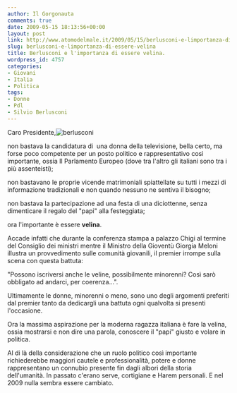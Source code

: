 ```yaml
---
author: Il Gorgonauta
comments: true
date: 2009-05-15 18:13:56+00:00
layout: post
link: http://www.atomodelmale.it/2009/05/15/berlusconi-e-limportanza-di-essere-velina/
slug: berlusconi-e-limportanza-di-essere-velina
title: Berlusconi e l'importanza di essere velina.
wordpress_id: 4757
categories:
- Giovani
- Italia
- Politica
tags:
- Donne
- Pdl
- Silvio Berlusconi
---
```


Caro Presidente,![berlusconi](http://www.atomodelmale.it/wp-content/uploads/2008/12/berlusconi-202x300.png)

non bastava la candidatura di  una donna della televisione, bella certo, ma forse poco competente per un posto politico e rappresentativo così importante, ossia Il Parlamento Europeo (dove tra l'altro gli italiani sono tra i più assenteisti);

non bastavano le proprie vicende matrimoniali spiattellate su tutti i mezzi di informazione tradizionali e non quando nessuno ne sentiva il bisogno;

non bastava la partecipazione ad una festa di una diciottenne, senza dimenticare il regalo del "papi" alla festeggiata;

ora l'importante è essere **velina**.

Accade infatti che durante la conferenza stampa a palazzo Chigi al termine del Consiglio dei ministri mentre il Ministro della Gioventù Giorgia Meloni illustra un provvedimento sulle comunità giovanili, il premier irrompe sulla scena con questa battuta:

"Possono iscriversi anche le veline, possibilmente minorenni? Così sarò obbligato ad andarci, per coerenza...".

Ultimamente le donne, minorenni o meno, sono uno degli argomenti preferiti dal premier tanto da dedicargli una battuta ogni qualvolta si presenti l'occasione.

<!-- more -->


Ora la massima aspirazione per la moderna ragazza italiana è fare la velina, ossia mostrarsi e non dire una parola, conoscere il "papi" giusto e volare in politica.

Al di là della considerazione che un ruolo politico così importante richiederebbe maggiori cautele e professionalità, potere e donne rappresentano un connubio presente fin dagli albori della storia dell'umanità. In passato c'erano serve, cortigiane e Harem personali. E nel 2009 nulla sembra essere cambiato.
